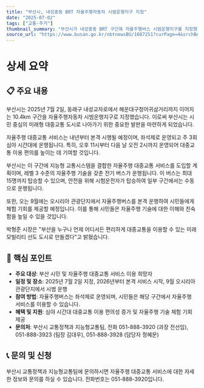 ```yaml
---
title: "부산시, 내성중동 BRT 자율주행자동차 시범운행지구 지정"
date: "2025-07-02"
tags: ["교통·주거"]
thumbnail_summary: "부산시가 내성중동 BRT 구간에 자율주행버스 시범운행지구를 지정했습니다."
source_url: "https://www.busan.go.kr/nbtnewsBU/1687251?curPage=4&srchBeginDt=&srchEndDt=&srchKey=&srchText="
---
```


# 상세 요약

## 📋 주요 내용
부산시는 2025년 7월 2일, 동래구 내성교차로에서 해운대구청어귀삼거리까지 이어지는 10.4km 구간을 자율주행자동차 시범운행지구로 지정했습니다. 이로써 부산시는 시민 중심의 미래형 대중교통 도시로 나아가기 위한 중요한 발판을 마련하게 되었습니다. 

자율주행 대중교통 서비스는 내년부터 본격 시행될 예정이며, 좌석제로 운영되고 주 3회 심야 시간대에 운행됩니다. 특히, 오후 11시부터 다음 날 오전 2시까지 운영되어 대중교통 이용 편의를 높이는 데 기여할 것입니다. 

부산시는 이 구간에 지능형 교통시스템을 결합한 자율주행 대중교통 서비스를 도입할 계획이며, 레벨 3 수준의 자율주행 기술을 갖춘 전기 버스가 운행됩니다. 이 버스는 최대 15명까지 탑승할 수 있으며, 안전을 위해 시험운전자가 탑승하여 일부 구간에서는 수동으로 운행됩니다.

또한, 오는 9월에는 오시리아 관광단지에서 자율주행버스를 본격 운행하여 시민들에게 체험 기회를 제공할 예정입니다. 이를 통해 시민들은 자율주행 기술에 대한 이해와 친숙함을 높일 수 있을 것입니다.

박형준 시장은 "부산을 누구나 언제 어디서든 편리하게 대중교통을 이용할 수 있는 미래 모빌리티 선도 도시로 만들겠다"고 밝혔습니다.

## 🎯 핵심 포인트
- **주요 대상**: 부산 시민 및 자율주행 대중교통 서비스 이용 희망자
- **일정 및 장소**: 2025년 7월 2일 지정, 2026년부터 본격 서비스 시작, 9월 오시리아 관광단지에서 시범 운행
- **참여 방법**: 자율주행버스는 좌석제로 운영되며, 시민들은 해당 구간에서 자율주행 서비스를 이용할 수 있습니다.
- **혜택 및 지원**: 심야 시간대 대중교통 이용 편의성 증가 및 자율주행 기술 체험 기회 제공
- **문의처**: 부산시 교통정책과 지능형교통팀, 전화 051-888-3920 (과장 전선임), 051-888-3923 (팀장 김대우), 051-888-3928 (담당자 정혜문)

## 📞 문의 및 신청
부산시 교통정책과 지능형교통팀에 문의하시면 자율주행 대중교통 서비스에 대한 자세한 정보와 문의를 하실 수 있습니다. 전화번호는 051-888-3920입니다.